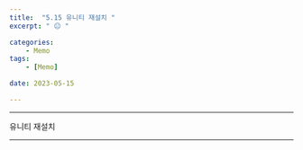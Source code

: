 ```yaml
---
title:  "5.15 유니티 재설치 "
excerpt: " 😐 "

categories:
    - Memo
tags:
    - [Memo]

date: 2023-05-15

---
```

- - -
<!-- 약 -->

유니티 재설치

<!-- {: .notice}
{: .notice--primary}
{: .notice--info}
{: .notice--warning}
{: .notice--success}
{: .notice--danger} 
😄 😐 🙁 😡
-->
- - -